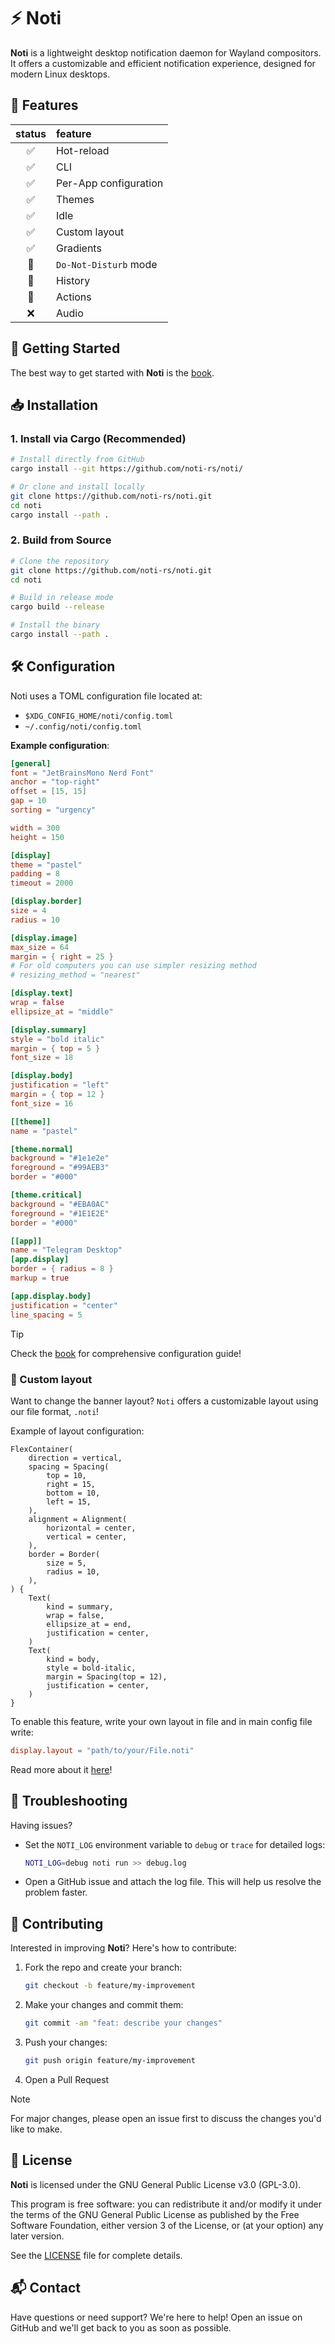 # :zap: Noti

**Noti** is a lightweight desktop notification daemon for Wayland compositors. It offers a customizable and efficient notification experience, designed for modern Linux desktops.

## :star2: Features

| status | feature               |
| :----: | :-------------------- |
|   ✅   | Hot-reload            |
|   ✅   | CLI                   |
|   ✅   | Per-App configuration |
|   ✅   | Themes                |
|   ✅   | Idle                  |
|   ✅   | Custom layout         |
|   ✅   | Gradients             |
|   🚧   | `Do-Not-Disturb` mode |
|   🚧   | History               |
|   🚧   | Actions               |
|   ❌   | Audio                 |

## :rocket: Getting Started

The best way to get started with **Noti** is the [book](https://noti-rs.github.io/notibook).

## :inbox_tray: Installation

### 1. Install via Cargo (Recommended)

```bash
# Install directly from GitHub
cargo install --git https://github.com/noti-rs/noti/

# Or clone and install locally
git clone https://github.com/noti-rs/noti.git
cd noti
cargo install --path .
```

### 2. Build from Source

```bash
# Clone the repository
git clone https://github.com/noti-rs/noti.git
cd noti

# Build in release mode
cargo build --release

# Install the binary
cargo install --path .
```

## :hammer_and_wrench: Configuration

Noti uses a TOML configuration file located at:

- `$XDG_CONFIG_HOME/noti/config.toml`
- `~/.config/noti/config.toml`

**Example configuration**:

```toml
[general]
font = "JetBrainsMono Nerd Font"
anchor = "top-right"
offset = [15, 15]
gap = 10
sorting = "urgency"

width = 300
height = 150

[display]
theme = "pastel"
padding = 8
timeout = 2000

[display.border]
size = 4
radius = 10

[display.image]
max_size = 64
margin = { right = 25 }
# For old computers you can use simpler resizing method
# resizing_method = "nearest"

[display.text]
wrap = false
ellipsize_at = "middle"

[display.summary]
style = "bold italic"
margin = { top = 5 }
font_size = 18

[display.body]
justification = "left"
margin = { top = 12 }
font_size = 16

[[theme]]
name = "pastel"

[theme.normal]
background = "#1e1e2e"
foreground = "#99AEB3"
border = "#000"

[theme.critical]
background = "#EBA0AC"
foreground = "#1E1E2E"
border = "#000"

[[app]]
name = "Telegram Desktop"
[app.display]
border = { radius = 8 }
markup = true

[app.display.body]
justification = "center"
line_spacing = 5
```

> [!TIP]
> Check the [book](https://noti-rs.github.io/notibook) for comprehensive configuration guide!

### :wrench: Custom layout

Want to change the banner layout?
`Noti` offers a customizable layout using our file format, `.noti`!

Example of layout configuration:

```noti
FlexContainer(
    direction = vertical,
    spacing = Spacing(
        top = 10,
        right = 15,
        bottom = 10,
        left = 15,
    ),
    alignment = Alignment(
        horizontal = center,
        vertical = center,
    ),
    border = Border(
        size = 5,
        radius = 10,
    ),
) {
    Text(
        kind = summary,
        wrap = false,
        ellipsize_at = end,
        justification = center,
    )
    Text(
        kind = body,
        style = bold-italic,
        margin = Spacing(top = 12),
        justification = center,
    )
}
```

To enable this feature, write your own layout in file and in main config file write:

```toml
display.layout = "path/to/your/File.noti"
```

Read more about it [here](https://noti-rs.github.io/notibook/CustomLayout.html)!

## :bug: Troubleshooting

Having issues?

- Set the `NOTI_LOG` environment variable to `debug` or `trace` for detailed logs:

  ```bash
  NOTI_LOG=debug noti run >> debug.log
  ```

- Open a GitHub issue and attach the log file. This will help us resolve the problem faster.

## :handshake: Contributing

Interested in improving **Noti**? Here's how to contribute:

1. Fork the repo and create your branch:

   ```bash
   git checkout -b feature/my-improvement
   ```

2. Make your changes and commit them:

   ```bash
   git commit -am "feat: describe your changes"
   ```

3. Push your changes:

   ```bash
   git push origin feature/my-improvement
   ```

4. Open a Pull Request

> [!NOTE]
> For major changes, please open an issue first to discuss the changes you'd like to make.

## 📄 License

**Noti** is licensed under the GNU General Public License v3.0 (GPL-3.0).

This program is free software: you can redistribute it and/or modify it under the terms of the GNU General Public License as published by the Free Software Foundation, either version 3 of the License, or (at your option) any later version.

See the [LICENSE](LICENSE) file for complete details.

## 📬 Contact

Have questions or need support? We're here to help! Open an issue on GitHub and we'll get back to you as soon as possible.
